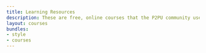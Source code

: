```yaml
---
title: Learning Resources
description: These are free, online courses that the P2PU community uses to facilitate learning circles. If you can't find what you're looking for, you can [add an online course](https://learningcircles.p2pu.org/en/course/create/) to the database or create your own.
layout: courses
bundles:
- style
- courses
---
```

